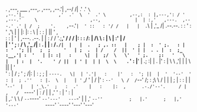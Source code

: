 .
    ,---,                                          ___                 ,---,.    ,---,              ,--.'|   ,--/  /| 
  .'  .' `\                                      ,--.'|_             ,'  .'  \  '  .' \         ,--,:  : |,---,': / ' 
,---.'     \                    ,--,             |  | :,'   ,---.  ,---.' .' | /  ;    '.    ,`--.'`|  ' ::   : '/ /  
|   |  .`\  |                 ,'_ /|   .--.--.   :  : ' :  '   ,'\ |   |  |: |:  :       \   |   :  :  | ||   '   ,   
:   : |  '  |   ,---.    .--. |  | :  /  /    '.;__,'  /  /   /   |:   :  :  /:  |   /\   \  :   |   \ | :'   |  /    
|   ' '  ;  :  /     \ ,'_ /| :  . | |  :  /`./|  |   |  .   ; ,. ::   |    ; |  :  ' ;.   : |   : '  '; ||   ;  ;    
'   | ;  .  | /    /  ||  ' | |  . . |  :  ;_  :__,'| :  '   | |: :|   :     \|  |  ;/  \   \'   ' ;.    ;:   '   \   
|   | :  |  '.    ' / ||  | ' |  | |  \  \    `. '  : |__'   | .; :|   |   . |'  :  | \  \ ,'|   | | \   ||   |    '  
'   : | /  ; '   ;   /|:  | : ;  ; |   `----.   \|  | '.'|   :    |'   :  '; ||  |  '  '--'  '   : |  ; .''   : |.  \ 
|   | '` ,/  '   |  / |'  :  `--'   \ /  /`--'  /;  :    ;\   \  / |   |  | ; |  :  :        |   | '`--'  |   | '_\.' 
;   :  .'    |   :    |:  ,      .-./'--'.     / |  ,   /  `----'  |   :   /  |  | ,'        '   : |      '   : |     
|   ,.'       \   \  /  `--`----'      `--'---'   ---`-'           |   | ,'   `--''          ;   |.'      ;   |,'     
'---'          `----'                                              `----'                    '---'        '---'       
                                                                                                                      